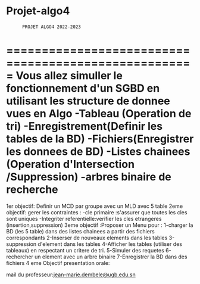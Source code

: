 # Projet-algo4

          PROJET ALGO4 2022-2023
=====================================================
Vous allez simuller le fonctionnement d'un SGBD en utilisant les 
structure de donnee vues en Algo
-Tableau (Operation de tri)
-Enregistrement(Definir les tables de la BD) 
-Fichiers(Enregistrer les donnees de BD)
-Listes chainees (Operation d'Intersection /Suppression)
-arbres binaire de recherche 
=======================================================
1er objectif: Definir un MCD par groupe avec un MLD avec 5 table
2eme objectif: gerer les contraintes :
-cle primaire :s'assurer que toutes les cles sont uniques
-Integriter referentielle:verifier les cles etrangeres (insertion,suppression)
3eme objectif :Proposer un Menu pour :
1-charger la BD (les 5 table) dans des listes chainees a partir des fichiers correspondants
2-Inserser de nouveaux elements dans les tables 
3-suppression d'element dans les tables 
4-Afficher les tables (utiliser des tableaux) en respectant un critere de tri.
5-Simuler des requetes 
6-rechercher un element avec un arbre binaire
7-Enregistrer la BD dans des fichiers 
4 eme Objectif presentation orale: 

mail du professeur:jean-marie.dembele@ugb.edu.sn 
